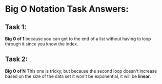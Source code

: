 # Big O Notation Task Answers:

## Task 1:
**Big O of 1** because you can get to the end of a list without having to loop through it since you know the index.

## Task 2:
**Big O of N** This one is tricky, but because the second loop doesn't increase based on the size of the data set it won't be exponential, it will be **linear**.